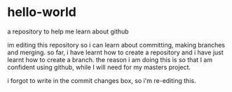 # hello-world
a repository to help me learn about github 

im editing this repository so i can learn about committing, making branches and merging. so far, i have learnt how to create a repository and i have just learnt how to create a branch.
the reason i am doing this is so that I am confident using github, while I will need for my masters project. 

i forgot to write in the commit changes box, so i'm re-editing this. 
